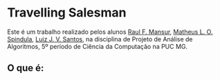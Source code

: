 
# Travelling Salesman
Este é um trabalho realizado pelos alunos [Raul F. Mansur](https://github.com/raul4247), [Matheus L. O. Spindula](https://github.com/Matheussop), [Luiz J. V. Santos](https://github.com/SeraphyBR), na disciplina de Projeto de Análise de Algoritmos, 5º período de Ciência da Computação na PUC MG.

## O que é:

